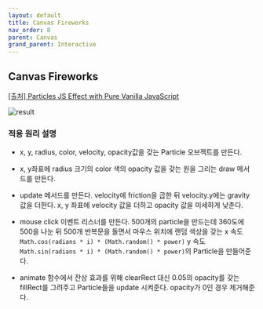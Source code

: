 ```yaml
---
layout: default
title: Canvas Fireworks
nav_order: 8
parent: Canvas
grand_parent: Interactive
---
```


## Canvas Fireworks

[[출처] Particles JS Effect with Pure Vanilla JavaScript](https://youtu.be/d620nV6bp0A)

![result](./img/08/01.gif)

### 적용 원리 설명

- x, y, radius, color, velocity, opacity값을 갖는 Particle 오브젝트를 만든다.

- x, y좌표에 radius 크기의 color 색의 opacity 값을 갖는 원을 그리는 draw 메서드를 만든다.

- update 메서드를 만든다. velocity에 friction을 곱한 뒤 velocity.y에는 gravity 값을 더한다. x, y 좌표에 velocity 값을 더하고 opacity 값을 미세하게 낮춘다.

- mouse click 이벤트 리스너를 만든다. 500개의 particle을 만드는데 360도에 500을 나눈 뒤 500개 반복문을 돌면서 마우스 위치에 랜덤 색상을 갖는 x 속도 `Math.cos(radians * i) * (Math.random() * power)` y 속도 `Math.sin(radians * i) * (Math.random() * power)`의 Particle을 만들어준다.

- animate 함수에서 잔상 효과를 위해 clearRect 대신 0.05의 opacity를 갖는 fillRect를 그려주고 Particle들을 update 시켜준다. opacity가 0인 경우 제거해준다.
